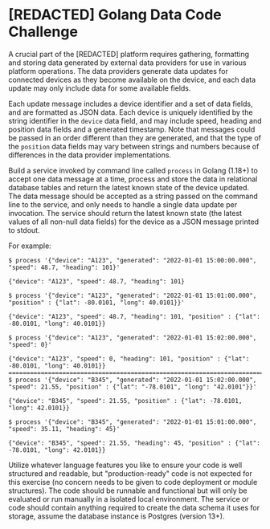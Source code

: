 # [REDACTED] Golang Data Code Challenge

A crucial part of the [REDACTED] platform requires gathering, formatting and storing data generated by external data providers for use in various platform operations. The data providers generate data updates for connected devices as they become available on the device, and each data update may only include data for some available fields.

Each update message includes a device identifier and a set of data fields, and are formatted as JSON data. Each device is uniquely identified by the string identifier in the `device` data field, and may include speed, heading and position data fields and a generated timestamp. Note that messages could be passed in an order different than they are generated, and that the type of the `position` data fields may vary between strings and numbers because of differences in the data provider implementations.

Build a service invoked by command line called `process` in Golang (1.18+) to accept one data message at a time, process and store the data in relational database tables and return the latest known state of the device updated. The data message should be accepted as a string passed on the command line to the service, and only needs to handle a single data update per invocation. The service should return the latest known state (the latest values of all non-null data fields) for the device as a JSON message printed to stdout.

For example:

```
$ process '{"device": "A123", "generated": "2022-01-01 15:00:00.000", "speed": 48.7, "heading": 101}'

{"device": "A123", "speed": 48.7, "heading": 101}

$ process '{"device": "A123", "generated": "2022-01-01 15:01:00.000", "position" : {"lat": -80.0101, "long": 40.0101}}'

{"device": "A123", "speed": 48.7, "heading": 101, "position" : {"lat": -80.0101, "long": 40.0101}}

$ process '{"device": "A123", "generated": "2022-01-01 15:02:00.000", "speed": 0}'

{"device": "A123", "speed": 0, "heading": 101, "position" : {"lat": -80.0101, "long": 40.0101}}
===================================================================================
$ process '{"device": "B345", "generated": "2022-01-01 15:02:00.000", "speed": 21.55, "position" : {"lat": "-78.0101", "long": "42.0101"}}'

{"device": "B345", "speed": 21.55, "position" : {"lat": -78.0101, "long": 42.0101}}

$ process '{"device": "B345", "generated": "2022-01-01 15:01:00.000", "speed": 35.11, "heading": 45}'

{"device": "B345", "speed": 21.55, "heading": 45, "position" : {"lat": -78.0101, "long": 42.0101}}
```

Utilize whatever language features you like to ensure your code is well structured and readable, but "production-ready" code is not expected for this exercise (no concern needs to be given to code deployment or module structures). The code should be runnable and functional but will only be evaluated or run manually in a isolated local environment. The service or code should contain anything required to create the data schema it uses for storage, assume the database instance is Postgres (version 13+).
